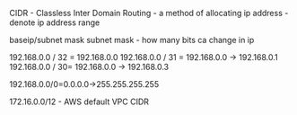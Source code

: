 CIDR - Classless Inter Domain Routing - a method of allocating ip address - denote ip address range 

baseip/subnet mask
subnet mask - how many bits ca change in ip

192.168.0.0 / 32 = 192.168.0.0
192.168.0.0 / 31 = 192.168.0.0 -> 192.168.0.1
192.168.0.0 / 30= 192.168.0.0 -> 192.168.0.3

192.168.0.0/0=0.0.0.0->255.255.255.255


172.16.0.0/12 - AWS default VPC CIDR
